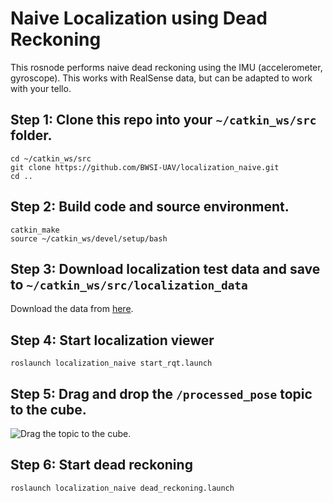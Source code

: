 # Naive Localization using Dead Reckoning
This rosnode performs naive dead reckoning using the IMU (accelerometer, gyroscope).
This works with RealSense data, but can be adapted to work with your tello.

## Step 1: Clone this repo into your `~/catkin_ws/src` folder.

```
cd ~/catkin_ws/src
git clone https://github.com/BWSI-UAV/localization_naive.git
cd ..
```

## Step 2: Build code and source environment.

```
catkin_make
source ~/catkin_ws/devel/setup/bash
```

## Step 3: Download localization test data and save to `~/catkin_ws/src/localization_data`

Download the data from [here](https://drive.google.com/drive/folders/1teG22aWzBdCmb1oLQIcWpft_Cf3wPWx8?usp=sharing).

## Step 4: Start localization viewer

```
roslaunch localization_naive start_rqt.launch
```

## Step 5: Drag and drop the `/processed_pose` topic to the cube. 


![Drag the topic to the cube.](https://user-images.githubusercontent.com/1864821/179127975-8cdd62c0-be4c-4aef-8977-2f6d5f41f3d3.gif)

## Step 6: Start dead reckoning
```
roslaunch localization_naive dead_reckoning.launch
```
